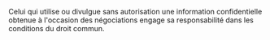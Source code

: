 Celui qui utilise ou divulgue sans autorisation une information confidentielle obtenue à l'occasion des négociations engage sa responsabilité dans les conditions du droit commun.
